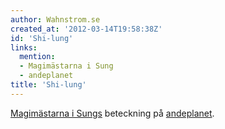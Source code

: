 ```yaml
---
author: Wahnstrom.se
created_at: '2012-03-14T19:58:38Z'
id: 'Shi-lung'
links:
  mention:
  - Magimästarna i Sung
  - andeplanet
title: 'Shi-lung'
---
```


[Magimästarna i Sungs] beteckning på [andeplanet].

  [Magimästarna i Sungs]: Magimästarna_i_Sung
  [andeplanet]: andeplanet
